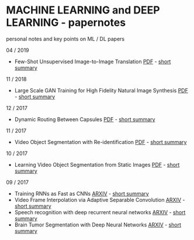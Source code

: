 # MACHINE LEARNING and DEEP LEARNING - papernotes
personal notes and key points on ML / DL papers


04 / 2019

- Few-Shot Unsupervised Image-to-Image Translation
 [PDF](https://arxiv.org/abs/1905.01723) - [short summary](https://github.com/fgabel/MACHINE-LEARNING-and-DEEP-LEARNING-papernotes/blob/master/comments/Few-Shot%20Unsupervised%20Image-to-Image%20Translation.md)


11 / 2018

- Large Scale GAN Training for High Fidelity Natural Image Synthesis
 [PDF](https://arxiv.org/pdf/1809.11096v1.pdf) - [short summary](https://github.com/fgabel/MACHINE-LEARNING-and-DEEP-LEARNING-papernotes/blob/master/comments/Large%20Scale%20GAN%20Training%20for%20High%20Fidelity%20Natural%20Image%20Synthesis.md)

12 / 2017

- Dynamic Routing Between Capsules
 [PDF](https://arxiv.org/pdf/1710.09829.pdf) - [short summary](https://github.com/fgabel/MACHINE-LEARNING-and-DEEP-LEARNING-papernotes/blob/master/comments/Dynamic%20Routing%20Between%20Capsules.md)

11 / 2017

- Video Object Segmentation with Re-identification
 [PDF](https://arxiv.org/pdf/1708.00197.pdf) - [short summary](https://github.com/fgabel/MACHINE-LEARNING-and-DEEP-LEARNING-papernotes/blob/master/comments/Video%20Object%20Segmentation%20with%20Re-identification)


10 / 2017

- Learning Video Object Segmentation from Static Images
 [PDF](https://graphics.ethz.ch/~perazzif/masktrack/files/masktrack.pdf) - [short summary](https://github.com/fgabel/MACHINE-LEARNING-and-DEEP-LEARNING-papernotes/blob/master/comments/Learning%20Video%20Object%20Segmentation%20from%20Static%20Images.md)

09 / 2017
- Training RNNs as Fast as CNNs [ARXIV](https://arxiv.org/pdf/1709.02755.pdf) - [short summary](https://github.com/fgabel/MACHINE-LEARNING-and-DEEP-LEARNING-papernotes/blob/master/comments/Training%20RNNs%20as%20Fast%20as%20CNNs.md)
- Video Frame Interpolation via Adaptive Separable Convolution [ARXIV](https://arxiv.org/abs/1708.01692) - [short summary](https://github.com/fgabel/MACHINE-LEARNING-and-DEEP-LEARNING-papernotes/blob/master/comments/Video%20Frame%20Interpolation%20via%20Adaptive%20Separable%20Convolution.md)
- Speech recognition with deep recurrent neural networks [ARXIV](https://arxiv.org/abs/1303.5778) - [short summary](https://github.com/fgabel/MACHINE-LEARNING-and-DEEP-LEARNING-papernotes/blob/master/comments/speech-recognition-with-deep-recurrent-neural-networks.md)
- Brain Tumor Segmentation with Deep Neural Networks [ARXIV](https://arxiv.org/pdf/1505.03540.pdf) - [short summary](https://github.com/fgabel/MACHINE-LEARNING-and-DEEP-LEARNING-papernotes/blob/master/comments/Brain%20Tumor%20Segmentation%20with%20Deep%20Neural%20Networks.md)
